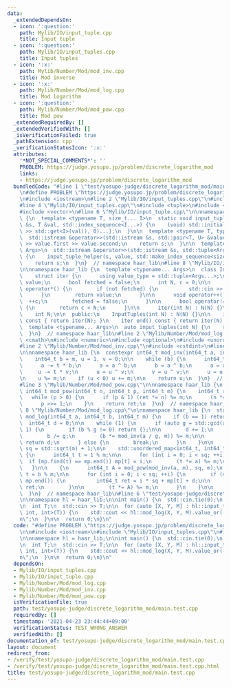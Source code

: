 ```yaml
---
data:
  _extendedDependsOn:
  - icon: ':question:'
    path: Mylib/IO/input_tuple.cpp
    title: Input tuple
  - icon: ':question:'
    path: Mylib/IO/input_tuples.cpp
    title: Input tuples
  - icon: ':x:'
    path: Mylib/Number/Mod/mod_inv.cpp
    title: Mod inverse
  - icon: ':x:'
    path: Mylib/Number/Mod/mod_log.cpp
    title: Mod logarithm
  - icon: ':question:'
    path: Mylib/Number/Mod/mod_pow.cpp
    title: Mod pow
  _extendedRequiredBy: []
  _extendedVerifiedWith: []
  _isVerificationFailed: true
  _pathExtension: cpp
  _verificationStatusIcon: ':x:'
  attributes:
    '*NOT_SPECIAL_COMMENTS*': ''
    PROBLEM: https://judge.yosupo.jp/problem/discrete_logarithm_mod
    links:
    - https://judge.yosupo.jp/problem/discrete_logarithm_mod
  bundledCode: "#line 1 \"test/yosupo-judge/discrete_logarithm_mod/main.test.cpp\"\
    \n#define PROBLEM \"https://judge.yosupo.jp/problem/discrete_logarithm_mod\"\n\
    \n#include <iostream>\n#line 2 \"Mylib/IO/input_tuples.cpp\"\n#include <initializer_list>\n\
    #line 4 \"Mylib/IO/input_tuples.cpp\"\n#include <tuple>\n#include <utility>\n\
    #include <vector>\n#line 6 \"Mylib/IO/input_tuple.cpp\"\n\nnamespace haar_lib\
    \ {\n  template <typename T, size_t... I>\n  static void input_tuple_helper(std::istream\
    \ &s, T &val, std::index_sequence<I...>) {\n    (void) std::initializer_list<int>{(void(s\
    \ >> std::get<I>(val)), 0)...};\n  }\n\n  template <typename T, typename U>\n\
    \  std::istream &operator>>(std::istream &s, std::pair<T, U> &value) {\n    s\
    \ >> value.first >> value.second;\n    return s;\n  }\n\n  template <typename...\
    \ Args>\n  std::istream &operator>>(std::istream &s, std::tuple<Args...> &value)\
    \ {\n    input_tuple_helper(s, value, std::make_index_sequence<sizeof...(Args)>());\n\
    \    return s;\n  }\n}  // namespace haar_lib\n#line 8 \"Mylib/IO/input_tuples.cpp\"\
    \n\nnamespace haar_lib {\n  template <typename... Args>\n  class InputTuples {\n\
    \    struct iter {\n      using value_type = std::tuple<Args...>;\n      value_type\
    \ value;\n      bool fetched = false;\n      int N, c = 0;\n\n      value_type\
    \ operator*() {\n        if (not fetched) {\n          std::cin >> value;\n  \
    \      }\n        return value;\n      }\n\n      void operator++() {\n      \
    \  ++c;\n        fetched = false;\n      }\n\n      bool operator!=(iter &) const\
    \ {\n        return c < N;\n      }\n\n      iter(int N) : N(N) {}\n    };\n\n\
    \    int N;\n\n  public:\n    InputTuples(int N) : N(N) {}\n\n    iter begin()\
    \ const { return iter(N); }\n    iter end() const { return iter(N); }\n  };\n\n\
    \  template <typename... Args>\n  auto input_tuples(int N) {\n    return InputTuples<Args...>(N);\n\
    \  }\n}  // namespace haar_lib\n#line 2 \"Mylib/Number/Mod/mod_log.cpp\"\n#include\
    \ <cmath>\n#include <numeric>\n#include <optional>\n#include <unordered_map>\n\
    #line 2 \"Mylib/Number/Mod/mod_inv.cpp\"\n#include <cstdint>\n#line 4 \"Mylib/Number/Mod/mod_inv.cpp\"\
    \n\nnamespace haar_lib {\n  constexpr int64_t mod_inv(int64_t a, int64_t m) {\n\
    \    int64_t b = m, u = 1, v = 0;\n\n    while (b) {\n      int64_t t = a / b;\n\
    \      a -= t * b;\n      a = a ^ b;\n      b = a ^ b;\n      a = a ^ b;\n\n \
    \     u -= t * v;\n      u = u ^ v;\n      v = u ^ v;\n      u = u ^ v;\n    }\n\
    \n    u %= m;\n    if (u < 0) u += m;\n\n    return u;\n  }\n}  // namespace haar_lib\n\
    #line 3 \"Mylib/Number/Mod/mod_pow.cpp\"\n\nnamespace haar_lib {\n  constexpr\
    \ int64_t mod_pow(int64_t n, int64_t p, int64_t m) {\n    int64_t ret = 1;\n \
    \   while (p > 0) {\n      if (p & 1) (ret *= n) %= m;\n      (n *= n) %= m;\n\
    \      p >>= 1;\n    }\n    return ret;\n  }\n}  // namespace haar_lib\n#line\
    \ 8 \"Mylib/Number/Mod/mod_log.cpp\"\n\nnamespace haar_lib {\n  std::optional<int64_t>\
    \ mod_log(int64_t a, int64_t b, int64_t m) {\n    if (b == 1) return 0;\n\n  \
    \  int64_t d = 0;\n\n    while (1) {\n      if (auto g = std::gcd(a, m); g !=\
    \ 1) {\n        if (b % g != 0) return {};\n\n        d += 1;\n        m /= g;\n\
    \        b /= g;\n        (b *= mod_inv(a / g, m)) %= m;\n\n        if (b == 1)\
    \ return d;\n      } else {\n        break;\n      }\n    }\n\n    const int64_t\
    \ sq = std::sqrt(m) + 1;\n\n    std::unordered_map<int64_t, int64_t> mp;\n   \
    \ {\n      int64_t t = 1 % m;\n\n      for (int i = 0; i < sq; ++i) {\n      \
    \  if (mp.find(t) == mp.end()) mp[t] = i;\n        (t *= a) %= m;\n      }\n \
    \   }\n\n    {\n      int64_t A = mod_pow(mod_inv(a, m), sq, m);\n      int64_t\
    \ t = b % m;\n\n      for (int i = 0; i < sq; ++i) {\n        if (mp.find(t) !=\
    \ mp.end()) {\n          int64_t ret = i * sq + mp[t] + d;\n\n          return\
    \ ret;\n        }\n\n        (t *= A) %= m;\n      }\n    }\n\n    return {};\n\
    \  }\n}  // namespace haar_lib\n#line 6 \"test/yosupo-judge/discrete_logarithm_mod/main.test.cpp\"\
    \n\nnamespace hl = haar_lib;\n\nint main() {\n  std::cin.tie(0);\n  std::ios::sync_with_stdio(false);\n\
    \n  int T;\n  std::cin >> T;\n\n  for (auto [X, Y, M] : hl::input_tuples<int,\
    \ int, int>(T)) {\n    std::cout << hl::mod_log(X, Y, M).value_or(-1) << \"\\\
    n\";\n  }\n\n  return 0;\n}\n"
  code: "#define PROBLEM \"https://judge.yosupo.jp/problem/discrete_logarithm_mod\"\
    \n\n#include <iostream>\n#include \"Mylib/IO/input_tuples.cpp\"\n#include \"Mylib/Number/Mod/mod_log.cpp\"\
    \n\nnamespace hl = haar_lib;\n\nint main() {\n  std::cin.tie(0);\n  std::ios::sync_with_stdio(false);\n\
    \n  int T;\n  std::cin >> T;\n\n  for (auto [X, Y, M] : hl::input_tuples<int,\
    \ int, int>(T)) {\n    std::cout << hl::mod_log(X, Y, M).value_or(-1) << \"\\\
    n\";\n  }\n\n  return 0;\n}\n"
  dependsOn:
  - Mylib/IO/input_tuples.cpp
  - Mylib/IO/input_tuple.cpp
  - Mylib/Number/Mod/mod_log.cpp
  - Mylib/Number/Mod/mod_inv.cpp
  - Mylib/Number/Mod/mod_pow.cpp
  isVerificationFile: true
  path: test/yosupo-judge/discrete_logarithm_mod/main.test.cpp
  requiredBy: []
  timestamp: '2021-04-23 23:44:44+09:00'
  verificationStatus: TEST_WRONG_ANSWER
  verifiedWith: []
documentation_of: test/yosupo-judge/discrete_logarithm_mod/main.test.cpp
layout: document
redirect_from:
- /verify/test/yosupo-judge/discrete_logarithm_mod/main.test.cpp
- /verify/test/yosupo-judge/discrete_logarithm_mod/main.test.cpp.html
title: test/yosupo-judge/discrete_logarithm_mod/main.test.cpp
---
```

